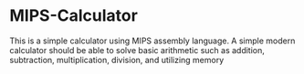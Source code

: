# MIPS-Calculator
This is a simple calculator using MIPS assembly language. A simple modern calculator should be able to solve basic arithmetic such as
addition, subtraction, multiplication, division, and utilizing memory
